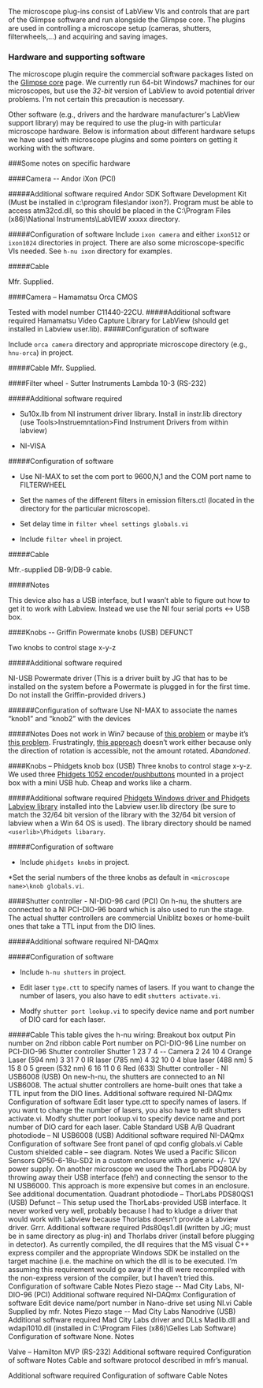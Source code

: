The microscope plug-ins consist of LabView VIs and controls that are part of the Glimpse software and run alongside the Glimpse core.  The plugins are used in controlling a microscope setup (cameras, shutters, filterwheels,...) and acquiring and saving images.

### Hardware and supporting software
The microscope plugin require the commercial software packages listed on the [Glimpse core](https://github.com/gelles-brandeis/Glimpse/wiki/Glimpse-core) page.  We currently run 64-bit Windows7 machines for our microscopes, but use the *32-bit* version of LabView to avoid potential driver problems.  I'm not certain this precaution is necessary.

Other software (e.g., drivers and the hardware manufacturer's LabView support library) may be required to use the plug-in with particular microscope hardware.  Below is information about different hardware setups we have used with microscope plugins and some pointers on getting it working with the software.

###Some notes on specific hardware

####Camera -- Andor iXon (PCI)

#####Additional software required 
Andor SDK Software Development Kit (Must be installed in c:\program files\andor ixon?).  Program must be able to access atm32cd.dll, so this should be placed in the C:\Program Files (x86)\National Instruments\LabVIEW xxxxx directory.

#####Configuration of software
Include `ixon camera` and either `ixon512` or `ixon1024` directories in project. There are also some microscope-specific VIs needed.  See `h-nu ixon` directory for examples.

#####Cable

Mfr. Supplied.

####Camera – Hamamatsu Orca CMOS

Tested with model number C11440-22CU.
#####Additional software required 
Hamamatsu Video Capture Library for LabView (should get installed in Labview user.lib).
#####Configuration of software

Include `orca camera` directory and appropriate microscope directory (e.g., `hnu-orca`) in project. 

#####Cable
Mfr. Supplied.

####Filter wheel - Sutter Instruments Lambda 10-3 (RS-232)

#####Additional software required

* Su10x.llb from NI instrument driver library.  Install in instr.lib directory (use Tools>Instruemntation>Find Instrument Drivers from within labview)

* NI-VISA

#####Configuration of software

* Use NI-MAX to set the com port to 9600,N,1 and the COM port name to FILTERWHEEL

* Set the names of the different filters in emission filters.ctl (located in the directory for the particular microscope).

* Set delay time in `filter wheel settings globals.vi`

* Include `filter wheel` in project.

#####Cable

Mfr.-supplied DB-9/DB-9 cable.  

#####Notes

This device also has a USB interface, but I wasn’t able to figure out how to get it to work with Labview.  Instead we use the NI four serial ports <-> USB box.

####Knobs -- Griffin Powermate knobs (USB) DEFUNCT

Two knobs to control stage x-y-z

#####Additional software required 

NI-USB Powermate driver (This is a driver built by JG that has to be installed on the system before a Powermate is plugged in for the first time.  Do not install the Griffin-provided drivers.)

######Configuration of software
Use NI-MAX to associate the names “knob1” and “knob2” with the devices

#####Notes
Does not work in Win7 because of [this problem](http://digital.ni.com/public.nsf/allkb/E811055409D5B8778625782900701DFB?OpenDocument) or maybe it’s [this problem](http://forums.ni.com/t5/LabVIEW/Write-on-a-hid-with-labview-using-the-library-hid-dll/m-p/570119).  Frustratingly, [this approach](http://digital.ni.com/public.nsf/allkb/CA411647F224787B86256DD000669EFE) doesn’t work either because only the direction of rotation is accessible, not the amount rotated.  *Abandoned*.

####Knobs – Phidgets knob box (USB)
Three knobs to control stage x-y-z.  We used three [Phidgets 1052 encoder/pushbuttons](http://www.phidgets.com/products.php?category=7&product_id=1052) mounted in a project box with a mini USB hub.  Cheap and works like a charm.

#####Additional software required 
[Phidgets Windows driver and Phidgets Labview library](http://www.phidgets.com/docs/Language_-_LabVIEW) installed into the Labview user.lib directory (be sure to match the 32/64 bit version of the library with the 32/64 bit version of labview when a Win 64 OS is used).  The library directory should be named `<userlib>\Phidgets libarary`.

#####Configuration of software
* Include `phidgets knobs` in project.

*Set the serial numbers of the three knobs as default in `<microscope name>\knob globals.vi`.

####Shutter controller - NI-DIO-96 card (PCI)
On h-nu, the shutters are connected to a NI PCI-DIO-96 board which is also used to run the stage.  The actual shutter controllers are commercial Uniblitz boxes or home-built ones that take a TTL input from the DIO lines.

#####Additional software required
NI-DAQmx

#####Configuration of software
* Include `h-nu shutters` in project.

* Edit laser `type.ctt` to specify names of lasers. If you want to change the number of lasers, you also have to edit `shutters activate.vi`.

* Modfy `shutter port lookup.vi` to specify device name and port number of DIO card for each laser.

#####Cable
This table gives the h-nu wiring:
Breakout box output	Pin number on 2nd ribbon cable	Port number on PCI-DIO-96	Line number on PCI-DIO-96	Shutter controller	Shutter
1	23	7	4	--	Camera
2	24	10	4		Orange Laser (594 nm)
3	31	7	0		IR laser (785 nm)
4	32	10	0	4	blue laser (488 nm)
5	15	8	0	5	green (532 nm)
6	16	11	0	6	Red (633)
Shutter controller - NI USB6008 (USB)
On new-h-nu, the shutters are connected to an NI USB6008. The actual shutter controllers are home-built ones that take a TTL input from the DIO lines.
Additional software required
NI-DAQmx
Configuration of software
Edit laser type.ctt to specify names of lasers.  If you want to change the number of lasers, you also have to edit shutters activate.vi.
Modfy shutter port lookup.vi to specify device name and port number of DIO card for each laser.
Cable
Standard USB A/B
Quadrant photodiode – NI USB6008 (USB)
Additional software required
NI-DAQmx
Configuration of software
See front panel of qpd config globals.vi
Cable
Custom shielded cable – see diagram.
Notes
We used a Pacific Silicon Sensors QP50-6-18u-SD2 in a custom enclosure with a generic +/- 12V power supply.  On another microscope we used the ThorLabs PDQ80A by throwing away their USB interface (feh!) and connecting the sensor to the NI USB6000.  This approach is more expensive but comes in an enclosure. See additional documentation.
Quadrant photodiode – ThorLabs PDS80QS1 (USB)
Defunct – This setup used the ThorLabs-provided  USB interface.  It never worked very well, probably because I had to kludge a driver that would work with Labview because Thorlabs doesn’t provide a Labview driver. Grrr.
Additional software required 
Pds80qs1.dll (written by JG; must be in same directory as plug-in) and Thorlabs driver (install before plugging in detector).  As currently compiled, the dll requires that the MS visual C++ express compiler and the appropriate Windows SDK be installed on the target machine (i.e. the machine on which the dll is to be executed.  I’m assuming this requirement would go away if the dll were recompiled with the non-express version of the compiler, but I haven’t tried this.
Configuration of software
Cable
Notes
Piezo stage -- Mad City Labs, NI-DIO-96 (PCI)
Additional software required 
NI-DAQmx
Configuration of software
Edit device name/port number in Nano-drive set using NI.vi
Cable
Supplied by mfr.
Notes 
Piezo stage -- Mad City Labs Nanodrive (USB)
Additional software required 
Mad City Labs driver and DLLs Madlib.dll and wdapi1010.dll (installed in C:\Program Files (x86)\Gelles Lab Software)
Configuration of software
None.
Notes 

Valve – Hamilton MVP (RS-232)
Additional software required 
Configuration of software
Notes 
Cable and software protocol described in mfr’s manual.

Additional software required 
Configuration of software
Cable
Notes 


